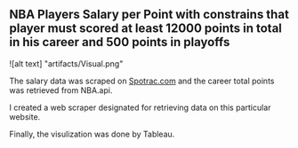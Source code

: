## NBA Players Salary per Point with constrains that player must scored at least 12000 points in total in his career and 500 points in playoffs

![alt text] "artifacts/Visual.png"

The salary data was scraped on [Spotrac.com](https://www.spotrac.com/nba/rankings/earnings/2023/center/active/) and the career total points was retrieved from NBA.api.

I created a web scraper designated for retrieving data on this particular website.

Finally, the visulization was done by Tableau.